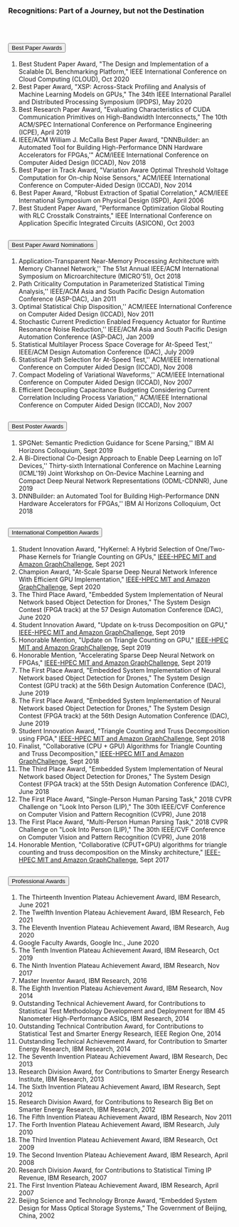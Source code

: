 <div class="block-title"><h3>Recognitions: Part of a Journey, but not the Destination</h3></div>
<br>

<div class="accordion accordion-flush" id="recognitionsAccordion">
<!-- Put the accordion item below this line -->
  <div class="accordion-item">
    <h2 class="accordion-header" id="headingOne">
      <button class="accordion-button" type="button" data-bs-toggle="collapse" data-bs-target="#collapseOne" aria-expanded="true" aria-controls="collapseOne">
        Best Paper Awards
      </button>
    </h2>
    <div id="collapseOne" class="accordion-collapse collapse show" aria-labelledby="headingOne" data-bs-parent="#recognitionsAccordion">
      <div class="accordion-body">
      
1. Best Student Paper Award, "The Design and Implementation of a Scalable DL Benchmarking Platform," IEEE International Conference on Cloud Computing (CLOUD), Oct 2020
2. Best Paper Award, "XSP: Across-Stack Profiling and Analysis of Machine Learning Models on GPUs," The 34th IEEE International Parallel and Distributed Processing Symposium (IPDPS), May 2020
3. Best Research Paper Award, "Evaluating Characteristics of CUDA Communication Primitives on High-Bandwidth Interconnects,"  The 10th ACM/SPEC International Conference on Performance Engineering (ICPE), April 2019
4. IEEE/ACM William J. McCalla Best Paper Award, "DNNBuilder: an Automated Tool for Building High-Performance DNN Hardware Accelerators for FPGAs,'" ACM/IEEE International Conference on Computer Aided Design (ICCAD), Nov 2018
5. Best Paper in Track Award, "Variation Aware Optimal Threshold Voltage Computation for On-chip Noise Sensors," ACM/IEEE International Conference on Computer-Aided Design (ICCAD), Nov 2014
6. Best Paper Award, "Robust Extraction of Spatial Correlation," ACM/IEEE International Symposium on Physical Design (ISPD), April 2006
7. Best Student Paper Award, "Performance Optimization Global Routing with RLC Crosstalk Constraints," IEEE International Conference on Application Specific Integrated Circuits (ASICON), Oct 2003
      </div>
    </div>
  </div>
  <div class="accordion-item">
    <h2 class="accordion-header" id="headingTwo">
      <button class="accordion-button collapsed" type="button" data-bs-toggle="collapse" data-bs-target="#collapseTwo" aria-expanded="false" aria-controls="collapseTwo">
        Best Paper Award Nominations
      </button>
    </h2>
    <div id="collapseTwo" class="accordion-collapse collapse" aria-labelledby="headingTwo" data-bs-parent="#recognitionsAccordion">
      <div class="accordion-body">

1. Application-Transparent Near-Memory Processing Architecture with Memory Channel Network,'' The 51st Annual IEEE/ACM International Symposium on Microarchitecture (MICRO'51), Oct 2018
2. Path Criticality Computation in Parameterized Statistical Timing Analysis,''  IEEE/ACM Asia and South Pacific Design Automation Conference (ASP-DAC), Jan 2011
3. Optimal Statistical Chip Disposition,'' ACM/IEEE International Conference on Computer Aided Design (ICCAD), Nov 2011
4. Stochastic Current Prediction Enabled Frequency Actuator for Runtime Resonance Noise Reduction,'' IEEE/ACM Asia and South Pacific Design Automation Conference (ASP-DAC), Jan 2009
5. Statistical Multilayer Process Space Coverage for At-Speed Test,'' IEEE/ACM Design Automation Conference (DAC), July 2009
6. Statistical Path Selection for At-Speed Test,'' ACM/IEEE International Conference on Computer Aided Design (ICCAD), Nov 2008
7. Compact Modeling of Variational Waveforms,'' ACM/IEEE International Conference on Computer Aided Design (ICCAD), Nov 2007
8. Efficient Decoupling Capacitance Budgeting Considering Current Correlation Including Process Variation,'' ACM/IEEE International Conference on Computer Aided Design (ICCAD), Nov 2007
      </div>
    </div>
  </div>
  <div class="accordion-item">
    <h2 class="accordion-header" id="headingThree">
      <button class="accordion-button collapsed" type="button" data-bs-toggle="collapse" data-bs-target="#collapseThree" aria-expanded="false" aria-controls="collapseThree">
         Best Poster Awards
      </button>
    </h2>
    <div id="collapseThree" class="accordion-collapse collapse" aria-labelledby="headingThree" data-bs-parent="#recognitionsAccordion">
      <div class="accordion-body">

1. SPGNet: Semantic Prediction Guidance for Scene Parsing,'' IBM AI Horizons Colloquium, Sept 2019
2. A Bi-Directional Co-Design Approach to Enable Deep Learning on IoT Devices,'' Thirty-sixth International Conference on Machine Learning (ICML'19) Joint Workshop on On-Device Machine Learning and Compact Deep Neural Network Representations (ODML-CDNNR), June 2019
3. DNNBuilder: an Automated Tool for Building High-Performance DNN Hardware Accelerators for FPGAs,'' IBM AI Horizons Colloquium, Oct 2018
      </div>
    </div>
  </div>
  <div class="accordion-item">
    <h2 class="accordion-header" id="headingFour">
      <button class="accordion-button collapsed" type="button" data-bs-toggle="collapse" data-bs-target="#collapseFour" aria-expanded="false" aria-controls="collapseFour">
        International Competition Awards
      </button>
    </h2>
    <div id="collapseFour" class="accordion-collapse collapse" aria-labelledby="headingFour" data-bs-parent="#recognitionsAccordion">
      <div class="accordion-body">

1. Student Innovation Award, "HyKernel: A Hybrid Selection of One/Two-Phase Kernels for Triangle Counting on GPUs," <a href="https://graphchallenge.mit.edu/champions" target="_blank">IEEE-HPEC MIT and Amazon GraphChallenge</a>, Sept 2021
2. Champion Award, "At-Scale Sparse Deep Neural Network Inference With Efficient GPU Implementation,"  <a href="https://graphchallenge.mit.edu/champions" target="_blank">IEEE-HPEC MIT and Amazon GraphChallenge</a>, Sept 2020
3. The Third Place Award, "Embedded System Implementation of Neural Network based Object Detection for Drones," The System Design Contest (FPGA track) at the 57 Design Automation Conference (DAC), June 2020
4. Student Innovation Award, "Update on k-truss Decomposition on GPU," <a href="https://graphchallenge.mit.edu/champions" target="_blank">IEEE-HPEC MIT and Amazon GraphChallenge</a>, Sept 2019
5. Honorable Mention, "Update on Triangle Counting on GPU,"  <a href="https://graphchallenge.mit.edu/champions" target="_blank">IEEE-HPEC MIT and Amazon GraphChallenge</a>, Sept 2019
6. Honorable Mention, "Accelerating Sparse Deep Neural Network on FPGAs,"  <a href="https://graphchallenge.mit.edu/champions" target="_blank">IEEE-HPEC MIT and Amazon GraphChallenge</a>, Sept 2019
7. The First Place Award, "Embedded System Implementation of Neural Network based Object Detection for Drones," The System Design Contest (GPU track) at the 56th Design Automation Conference (DAC), June 2019
8. The First Place Award, "Embedded System Implementation of Neural Network based Object Detection for Drones," The System Design Contest (FPGA track) at the 56th Design Automation Conference (DAC), June 2019
9. Student Innovation Award,  "Triangle Counting and Truss Decomposition using FPGA," <a href="https://graphchallenge.mit.edu/champions" target="_blank">IEEE-HPEC MIT and Amazon GraphChallenge</a>, Sept 2018
10. Finalist,  "Collaborative (CPU + GPU) Algorithms for Triangle Counting and Truss Decomposition," <a href="https://graphchallenge.mit.edu/champions" target="_blank">IEEE-HPEC MIT and Amazon GraphChallenge</a>, Sept 2018
11. The Third Place Award, "Embedded System Implementation of Neural Network based Object Detection for Drones," The System Design Contest (FPGA track) at the 55th Design Automation Conference (DAC), June 2018
12. The First Place Award, "Single-Person Human Parsing Task," 2018 CVPR Challenge on "Look Into Person (LIP)," The 30th IEEE/CVF Conference on Computer Vision and Pattern Recognition (CVPR), June 2018
13. The First Place Award, "Multi-Person Human Parsing Task," 2018 CVPR Challenge on "Look Into Person (LIP)," The 30th IEEE/CVF Conference on Computer Vision and Pattern Recognition (CVPR), June 2018
14. Honorable Mention, "Collaborative (CPUT+GPU) algorithms for triangle counting and truss decomposition on the Minsky architecture," <a href="https://graphchallenge.mit.edu/champions" target="_blank">IEEE-HPEC MIT and Amazon GraphChallenge</a>, Sept 2017
      </div>
    </div>
  </div>
  <div class="accordion-item">
    <h2 class="accordion-header" id="headingFive">
      <button class="accordion-button collapsed" type="button" data-bs-toggle="collapse" data-bs-target="#collapseFive" aria-expanded="false" aria-controls="collapseFive">
        Professional Awards
      </button>
    </h2>
    <div id="collapseFive" class="accordion-collapse collapse" aria-labelledby="headingFive" data-bs-parent="#recognitionsAccordion">
      <div class="accordion-body">

1. The Thirteenth Invention Plateau Achievement Award, IBM Research, June 2021
2. The Twelfth Invention Plateau Achievement Award, IBM Research, Feb 2021
3. The Eleventh Invention Plateau Achievement Award, IBM Research, Aug 2020
4. Google Faculty Awards, Google Inc., June 2020
5. The Tenth Invention Plateau Achievement Award, IBM Research, Oct 2019
6. The Ninth Invention Plateau Achievement Award, IBM Research, Nov 2017
7. Master Inventor Award, IBM Research, 2016
8. The Eighth Invention Plateau Achievement Award, IBM Research, Nov 2014
9. Outstanding Technical Achievement Award, for Contributions to Statistical Test Methodology Development and Deployment for IBM 45 Nanometer High-Performance ASICs, IBM Research, 2014
10. Outstanding Technical Contribution Award, for Contributions to Statistical Test and Smarter Energy Research, IEEE Region One, 2014
11. Outstanding Technical Achievement Award, for Contribution to Smarter Energy Research, IBM Research, 2014
12. The Seventh Invention Plateau Achievement Award, IBM Research, Dec 2013
13. Research Division Award, for Contributions to Smarter Energy Research Institute, IBM Research, 2013
14. The Sixth Invention Plateau Achievement Award, IBM Research, Sept 2012
15. Research Division Award, for Contributions to Research Big Bet on Smarter Energy Research, IBM Research, 2012
16. The Fifth Invention Plateau Achievement Award, IBM Research, Nov 2011
17. The Forth Invention Plateau Achievement Award, IBM Research, July 2010
18. The Third Invention Plateau Achievement Award, IBM Research, Oct 2009
19. The Second Invention Plateau Achievement Award, IBM Research, April 2008
20. Research Division Award, for Contributions to Statistical Timing IP Revenue, IBM Research, 2007
21. The First Invention Plateau Achievement Award, IBM Research, April 2007
22. Beijing Science and Technology Bronze Award, “Embedded System Design for Mass Optical Storage Systems,” The Government of Beijing, China, 2002
      </div>
    </div>
  </div>
  
</div>

